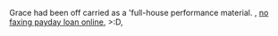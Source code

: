 Grace had been off carried as a 'full-house performance material. , <a href=" http://usaloans.posterous.com/no-faxing-payday-loans">no faxing payday loan online</a>,  >:D, 